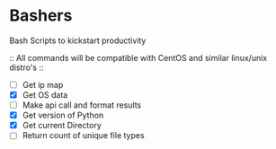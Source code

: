 # Bashers
Bash Scripts to kickstart productivity

:: All commands will be compatible with CentOS and similar linux/unix distro's ::


- [ ] Get ip map
- [x] Get OS data
- [ ] Make api call and format results
- [x] Get version of Python
- [x] Get current Directory
- [ ] Return count of unique file types
